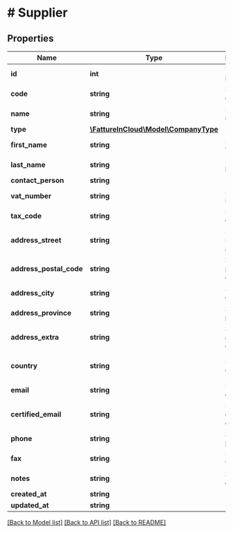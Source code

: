 # # Supplier

## Properties

Name | Type | Description | Notes
------------ | ------------- | ------------- | -------------
**id** | **int** | Unique identifier | [optional]
**code** | **string** | Supplier code. | [optional]
**name** | **string** | Supplier name. |
**type** | [**\FattureInCloud\Model\CompanyType**](CompanyType.md) |  | [optional]
**first_name** | **string** | Supplier first name. | [optional]
**last_name** | **string** | Supplier last name. | [optional]
**contact_person** | **string** |  | [optional]
**vat_number** | **string** | Supplier vat number. | [optional]
**tax_code** | **string** | Supplier tax code. | [optional]
**address_street** | **string** | Supplier street address. | [optional]
**address_postal_code** | **string** | Supplier postal code. | [optional]
**address_city** | **string** | Supplier city. | [optional]
**address_province** | **string** | Supplier province. | [optional]
**address_extra** | **string** | Supplier address extra info. | [optional]
**country** | **string** | Supplier country. | [optional] [default to 'Italia']
**email** | **string** | Supplier email. | [optional]
**certified_email** | **string** | Supplier certified email. | [optional]
**phone** | **string** | Supplier phone. | [optional]
**fax** | **string** | Supplier fax. | [optional]
**notes** | **string** | Supplier extra notes. | [optional]
**created_at** | **string** |  | [optional]
**updated_at** | **string** |  | [optional]

[[Back to Model list]](../../README.md#models) [[Back to API list]](../../README.md#endpoints) [[Back to README]](../../README.md)
